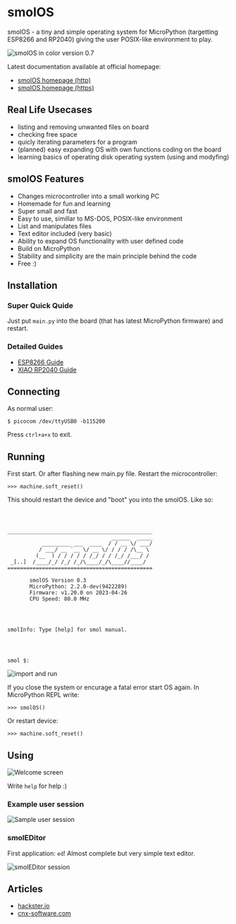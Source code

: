 # smolOS

smolOS - a tiny and simple operating system for MicroPython (targetting ESP8266 and RP2040) giving the user POSIX-like environment to play.


![smolOS in color version 0.7](media/smolos-color.png)

Latest documentation available at official homepage:
- [smolOS homepage (http)](http://smol.p1x.in/os/)
- [smolOS homepage (https)](https://smol.p1x.in/os/)

## Real Life Usecases

* listing and removing unwanted files on board
* checking free space
* quicly iterating parameters for a program
* (planned) easy expanding OS with own functions coding on the board
* learning basics of operating disk operating system (using and modyfing)

## smolOS Features

* Changes microcontroller into a small working PC
* Homemade for fun and learning
* Super small and fast
* Easy to use, simillar to MS-DOS, POSIX-like environment
* List and manipulates files
* Text editor included (very basic)
* Ability to expand OS functionality with user defined code
* Build on MicroPython
* Stability and simplicity are the main principle behind the code
* Free :)

## Installation

### Super Quick Quide
Just put ```main.py``` into the board (that has latest MicroPython firmware) and restart.

### Detailed Guides
* [ESP8266 Guide](ESP8266.md)
* [XIAO RP2040 Guide](XIAO-RP2040.md)


## Connecting
As normal user:

```
$ picocom /dev/ttyUSB0 -b115200
```
Press ```ctrl+a+x``` to exit.

## Running


First start. Or after flashing new main.py file. Restart the microcontroller:
```
>>> machine.soft_reset()
```

This should restart the device and "boot" you into the smolOS. Like so:

```



______________________________________________
                                 ______  _____
           _________ ___  ____  / / __ \/ ___/
          / ___/ __ `__ \/ __ \/ / / / /\__ \
         (__  ) / / / / / /_/ / / /_/ /___/ /
 _[..]  /____/_/ /_/ /_/\____/_/\____//____/
==============================================

       smolOS Version 0.3
       MicroPython: 2.2.0-dev(9422289)
       Firmware: v1.20.0 on 2023-04-26
       CPU Speed: 80.0 MHz




smolInfo: Type [help] for smol manual.




smol $:
```


![import and run](media/reset.png)

If you close the system or encurage a fatal error start OS again. In MicroPython REPL write:
```
>>> smolOS()
```

Or restart device:
```
>>> machine.soft_reset()
```

## Using
![Welcome screen](media/smolos.png)

Write `help` for help :)

### Example user session
![Sample user session](media/commands.png)

### smolEDitor
First application: `ed`! Almost complete but very simple text editor.

![smolEDitor session](media/smoleditor.png)


## Articles
- [hackster.io](https://www.hackster.io/news/krzysztof-jankowski-s-micropython-based-smolos-puts-a-tiny-posix-like-environment-on-your-esp8266-0c776559152b)
- [cnx-software.com](https://www.cnx-software.com/2023/07/12/smolos-brings-a-linux-like-command-line-interface-to-esp8266-microcontroller/)

